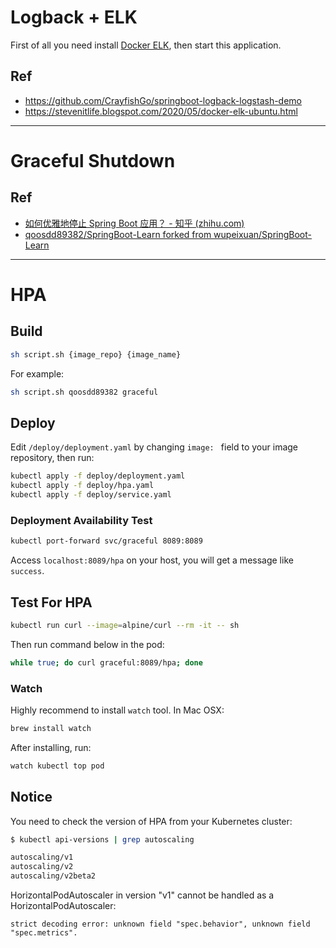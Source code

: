 # Logback + ELK

First of all you need install [Docker ELK](https://github.com/deviantony/docker-elk), then start this application.

## Ref
- https://github.com/CrayfishGo/springboot-logback-logstash-demo
- https://stevenitlife.blogspot.com/2020/05/docker-elk-ubuntu.html

---

# Graceful Shutdown
## Ref

- [如何优雅地停止 Spring Boot 应用？ - 知乎 (zhihu.com)](https://zhuanlan.zhihu.com/p/143469078)
- [qoosdd89382/SpringBoot-Learn forked from wupeixuan/SpringBoot-Learn](https://github.com/qoosdd89382/SpringBoot-Learn/tree/master/graceful-shutdown)

---

# HPA
## Build

```bash
sh script.sh {image_repo} {image_name}
```

For example: 
```bash
sh script.sh qoosdd89382 graceful
```

## Deploy

Edit `/deploy/deployment.yaml` by changing `image: ` field to your image repository, then run:

```bash
kubectl apply -f deploy/deployment.yaml
kubectl apply -f deploy/hpa.yaml
kubectl apply -f deploy/service.yaml
```

### Deployment Availability Test

```bash
kubectl port-forward svc/graceful 8089:8089
```

Access `localhost:8089/hpa` on your host, you will get a message like `success`.

## Test For HPA

```bash
kubectl run curl --image=alpine/curl --rm -it -- sh 
```
Then run command below in the pod:
```bash
while true; do curl graceful:8089/hpa; done
```

### Watch

Highly recommend to install `watch` tool. In Mac OSX:
```bash
brew install watch
```

After installing, run:

```bash
watch kubectl top pod
```


## Notice

You need to check the version of HPA from your Kubernetes cluster:
```bash
$ kubectl api-versions | grep autoscaling                                                                                                                                                            ─╯

autoscaling/v1
autoscaling/v2
autoscaling/v2beta2
```

HorizontalPodAutoscaler in version "v1" cannot be handled as a HorizontalPodAutoscaler: 
```plantext
strict decoding error: unknown field "spec.behavior", unknown field "spec.metrics".
```